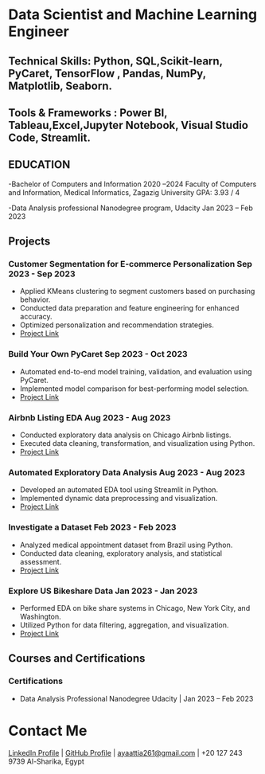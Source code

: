 #  Data Scientist and Machine Learning Engineer 

## Technical Skills: Python, SQL,Scikit-learn, PyCaret, TensorFlow , Pandas, NumPy, Matplotlib, Seaborn.
## Tools & Frameworks : Power BI, Tableau,Excel,Jupyter Notebook, Visual Studio Code, Streamlit.

## EDUCATION	
  -Bachelor of Computers and Information 		                   2020 –2024
     Faculty of Computers and Information, Medical Informatics, Zagazig University	    GPA: 3.93 / 4

   -Data Analysis professional Nanodegree program, Udacity		     Jan 2023 –	Feb 2023	
  
## Projects
### Customer Segmentation for E-commerce Personalization       Sep 2023 - Sep 2023
- Applied KMeans clustering to segment customers based on purchasing behavior.
- Conducted data preparation and feature engineering for enhanced accuracy.
- Optimized personalization and recommendation strategies.
- [Project Link](https://github.com/AyaAttia20/unsupervised_project_customer_segmentation)
  
### Build Your Own PyCaret                                      Sep 2023 - Oct 2023
- Automated end-to-end model training, validation, and evaluation using PyCaret.
- Implemented model comparison for best-performing model selection.
- [Project Link](https://projectcourse4.streamlit.app/)
  
### Airbnb Listing EDA                                         Aug 2023 - Aug 2023
- Conducted exploratory data analysis on Chicago Airbnb listings.
- Executed data cleaning, transformation, and visualization using Python.
- [Project Link](https://github.com/AyaAttia20/Airbnb_Chicago_EDA)
  
### Automated Exploratory Data Analysis                         Aug 2023 - Aug 2023
- Developed an automated EDA tool using Streamlit in Python.
- Implemented dynamic data preprocessing and visualization.
- [Project Link](https://edaproject-nslkpbdjpr8yywoxbqfivg.streamlit.app/)
  
### Investigate a Dataset                                        Feb 2023 - Feb 2023
- Analyzed medical appointment dataset from Brazil using Python.
- Conducted data cleaning, exploratory analysis, and statistical assessment.
- [Project Link](https://github.com/AyaAttia20/-Investigate-a-Dataset-Database_No_show_appointments-)

### Explore US Bikeshare Data                                     Jan 2023 - Jan 2023
- Performed EDA on bike share systems in Chicago, New York City, and Washington.
- Utilized Python for data filtering, aggregation, and visualization.
- [Project Link](https://github.com/AyaAttia20/-Explore-US-Bikeshare-Data)

## Courses and Certifications
### Certifications
- Data Analysis Professional Nanodegree  Udacity | Jan 2023 – Feb 2023



# Contact Me
[LinkedIn Profile](https://www.linkedin.com/in/aya-attia-data-analyst) | [GitHub Profile](https://github.com/AyaAttia20) | ayaattia261@gmail.com | +20 127 243 9739
Al-Sharika, Egypt

